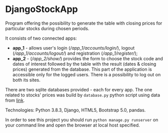 # DjangoStockApp

Program offering the possibility to generate the table with closing prices for particular stocks during chosen periods. 

It consists of two connected apps:
- **app_1** - allows user's login (_/app_1/accounts/login/_), logout (_/app_1/accounts/logout/_) and registration (_/app_1/register/_);
- **app_2** - (_/app_2/show/_) provides the form to choose the stock code and dates of interest followed by the table with the result (dates & closing prices) generated from the database. 
This part of the application is accessible only for the logged users. There is a possibility to log out on both its sites.

There are two sqlite databases provided - each for every app. 
The one related to stocks' prices was build by `database.py` python script using data from [link](https://stooq.pl/).

Technologies: Python 3.8.3, Django, HTML5, Bootstrap 5.0, pandas.

In order to see this project you should run `python manage.py runserver` on your command line and open the browser at local host specified. 


